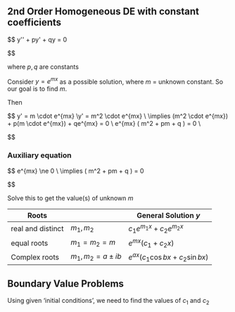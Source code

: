 ## 2nd Order Homogeneous DE with constant coefficients

$$
y'' + py' + qy = 0

$$

where $p, q$ are constants

Consider $y = e^{mx}$ as a possible solution, where $m$ = unknown constant. So our goal is to find $m$.

Then

$$
y' = m \cdot e^{mx} \\y' = m^2 \cdot e^{mx} \\
\implies
(m^2 \cdot e^{mx}) + p(m \cdot e^{mx}) + qe^{mx} = 0 \\
e^{mx} ( m^2 + pm + q ) = 0 \\

$$

### Auxiliary equation

$$
e^{mx} \ne 0 \\
\implies
( m^2 + pm + q ) = 0

$$

Solve this to get the value(s) of unknown $m$

| Roots             |                       | General Solution $y$                 |
| ----------------- | --------------------- | ------------------------------------ |
| real and distinct | $m_1, m_2$            | $c_1 e^{m_1 x} + c_2 e^{m_2 x}$      |
| equal roots       | $m_1 = m_2 = m$       | $e^{mx} (c_1 + c_2 x )$              |
| Complex roots     | $m_1, m_2 = a \pm ib$ | $e^{ax} (c_1\cos bx + c_2 \sin bx )$ |

## Boundary Value Problems

Using given ‘initial conditions’, we need to find the values of $c_1$ and $c_2$
